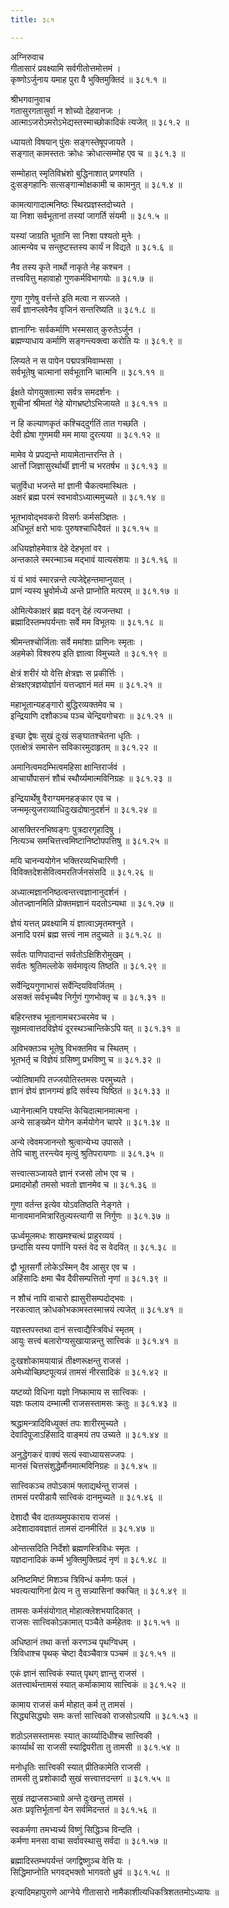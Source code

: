 ```yaml
---
title: ३८१

---
```

अग्निरुवाच  
गीतासारं प्रवक्ष्यामि सर्वगीतोत्तमोत्तमं ।  
कृष्णोऽर्जुनाय यमाह पुरा वै भुक्तिमुक्तिदं ॥ ३८१.१ ॥  
  
श्रीभगवानुवाच  
गतासुरगतासुर्वा न शोच्यो देहवानजः ।  
आत्माऽजरोऽमरोऽभेद्यस्तस्माच्छोकादिकं त्यजेत् ॥ ३८१.२ ॥  
  
ध्यायतो विषयान् पुंसः सङ्गस्तेषूपजायते ।  
सङ्गात् कामस्ततः क्रोधः क्रोधात्सम्मोह एव च ॥ ३८१.३ ॥  
  
सम्मोहात् स्मृतिविभ्रंशो बुद्धिनाशात् प्रणश्यति ।  
दुःसङ्गहानिः सत्सङ्गान्मोक्षकामी च कामनुत् ॥ ३८१.४ ॥  
  
कामत्यागादात्मनिष्ठः स्थिरप्रज्ञस्तदोच्यते ।  
या निशा सर्वभूतानां तस्यां जागर्ति संयमी ॥ ३८१.५ ॥  
  
यस्यां जाग्रति भूतानि सा निशा पश्यतो मुनेः ।  
आत्मन्येव च सन्तुष्टस्तस्य कार्यं न विद्यते ॥ ३८१.६ ॥  
  
नैव तस्य कृते नार्थो नाकृते नेह कश्चन ।  
तत्त्ववित्तु महावाहो गुणकर्मविभागयोः ॥ ३८१.७ ॥  
  
गुणा गुणेषु वर्त्तन्ते इति मत्वा न सज्जते ।  
सर्वं ज्ञानप्लवेनैव वृजिनं सन्तरिष्यति ॥ ३८१.८ ॥  
  
ज्ञानाग्निः सर्वकर्माणि भस्मसात् कुरुतेऽर्जुन ।  
ब्रह्मण्याधाय कर्माणि सङ्गन्त्यक्त्वा करोति यः ॥ ३८१.९ ॥  
  
लिप्यते न स पापेन पद्मपत्रमिवाम्भसा ।  
सर्वभूतेषु चात्मानां सर्वभूतानि चात्मनि ॥ ३८१.११ ॥  
  
ईक्षते योगयुक्तात्मा सर्वत्र समदर्शनः ।  
शुचीनां श्रीमतां गेहे योगभ्रष्टोऽभिजायते ॥ ३८१.११ ॥  
  
न हि कल्याणकृतं कश्चिद्‌दुर्गतिं तात गच्छति ।  
देवी ह्येषा गुणमयी मम माया दुरत्यया ॥ ३८१.१२ ॥  
  
मामेव ये प्रपद्यन्ते मायामेतान्तरन्ति ते ।  
आर्त्तो जिज्ञासुरर्थार्थी ज्ञानी च भरतर्षभ ॥ ३८१.१३ ॥  
  
चतुर्विधा भजन्ते मां ज्ञानी चैकत्वमास्थितः ।  
अक्षरं ब्रह्म परमं स्वभावोऽध्यात्ममुच्यते ॥ ३८१.१४ ॥  
  
भूतभावोद्भवकरो विसर्गः कर्मसञ्ज्ञितः ।  
अधिभूतं क्षरो भावः पुरुषश्चाधिदैवतं ॥ ३८१.१५ ॥  
  
अधियज्ञोहमेवात्र देहे देहभृतां वर ।  
अन्तकाले स्मरन्माञ्च मद्भावं यात्यसंशयः ॥ ३८१.१६ ॥  
  
यं यं भावं स्मारन्नन्ते त्यजेद्देहन्तमाप्नुयात् ।  
प्राणं न्यस्य भ्रुवोर्मध्ये अन्ते प्राप्नोति मत्परम् ॥ ३८१.१७ ॥  
  
ओमित्येकाक्षरं ब्रह्म वदन् देहं त्यजन्तथा ।  
ब्रह्मादिस्तम्भपर्यन्ताः सर्वे मम विभूतयः ॥ ३८१.१८ ॥  
  
श्रीमन्तश्चोर्जिताः सर्वे ममांशाः प्राणिनः स्मृताः ।  
अहमेको विश्वरुप इति ज्ञात्वा विमुच्यते ॥ ३८१.१९ ॥  
  
क्षेत्रं शरीरं यो वेत्ति क्षेत्रज्ञः स प्रकीर्त्तिः ।  
क्षेत्रक्षएत्रज्ञयोर्ज्ञानं यत्तज्ज्ञानं मतं मम ॥ ३८१.२१ ॥  
  
महाभूतान्यहङ्गारो बुद्धिरव्यक्तमेव च ।  
इन्द्रियाणि दशौकञ्च पञ्च चेन्द्रियगोचराः ॥ ३८१.२१ ॥  
  
इच्छा द्वेषः सुखं दुःखं सङ्घातश्चेतना धृतिः ।  
एतत्क्षेत्रं समासेन सविकारमुदाहृतम् ॥ ३८१.२२ ॥  
  
अमानित्वमदम्भित्वमहिसा क्षान्तिरार्जवं ।  
आचार्योपासनं शौचं स्थौर्य्यमात्मविनिग्रहः ॥ ३८१.२३ ॥  
  
इन्द्रियार्थेषु वैराग्यमनहङ्कार एव च ।  
जन्ममृत्युजराव्याधिदुःखदोषानुदर्शनं ॥ ३८१.२४ ॥  
  
आसक्तिरनभिष्वङ्गः पुत्रदारगृहादिषु ।  
नित्यञ्च समचित्तत्त्वमिष्टानिष्टोपपत्तिषु ॥ ३८१.२५ ॥  
  
मयि चानन्ययोगेन भक्तिरव्यभिचारिणी ।  
विविक्तदेशसेवित्वमरतिर्जनसंसदि ॥ ३८१.२६ ॥  
  
अध्यात्मज्ञाननिष्ठत्वन्तत्त्वज्ञानानुदर्शनं ।  
ओतज्ज्ञानमिति प्रोक्तमज्ञानं यदतोऽन्यथा ॥ ३८१.२७ ॥  
  
ज्ञेयं यत्तत् प्रवक्ष्यामि यं ज्ञात्वाऽमृतमश्नुते ।  
अनादि परमं ब्रह्म सत्त्वं नाम तदुच्यते ॥ ३८१.२८ ॥  
  
सर्वतः पाणिपादान्तं सर्वतोऽक्षिशिरोमुखम् ।  
सर्वतः श्रुतिमल्लोके सर्वमावृत्य तिष्ठति ॥ ३८१.२९ ॥  
  
सर्वेन्द्रियगुणाभासं सर्वेन्दियविवर्जितम् ।  
असक्तं सर्वभृच्चैव निर्गुणं गुणभोक्तृ च ॥ ३८१.३१ ॥  
  
बहिरन्तश्च भूतानामचरञ्चरमेव च ।  
सूक्षमत्वात्तदविज्ञेयं दूरस्थञ्चान्तिकेऽपि यत् ॥ ३८१.३१ ॥  
  
अविभक्तञ्च भूतेषु विभक्तमिव च स्थितम् ।  
भूतभर्तृ च विज्ञेयं ग्रसिष्णु प्रभविष्णु च ॥ ३८१.३२ ॥  
  
ज्योतिषामपि तज्जयोतिस्तमसः परमुच्यते ।  
ज्ञानं ज्ञेयं ज्ञानगम्यं हृदि सर्वस्य घिष्ठितं ॥ ३८१.३३ ॥  
  
ध्यानेनात्मनि पश्यन्ति केचिदात्मानमात्मना ।  
अन्ये साङ्‌ख्येन योगेन कर्मयोगेन चापरे ॥ ३८१.३४ ॥  
  
अन्ये त्वेवमजानन्तो श्रुत्वान्येभ्य उपासते ।  
तेपि चाशु तरन्त्येव मृत्युं श्रुतिपरायणाः ॥ ३८१.३५ ॥  
  
सत्त्वात्सञ्जायते ज्ञानं रजसो लोभ एव च ।  
प्रमादमोहौ तमसो भवतो ज्ञानमेव च ॥ ३८१.३६ ॥  
  
गुणा वर्तन्त इत्येव योऽवतिष्ठति नेङ्गते ।  
मानावमानमित्रारितुल्यस्त्यागी स निर्गुणः ॥ ३८१.३७ ॥  
  
ऊर्ध्वमूलमधः शाखमश्चत्थं प्राहुरव्ययं ।  
छन्दांसि यस्य पर्णानि यस्तं वेद स वेदवित् ॥ ३८१.३८ ॥  
  
द्वौ भूतसर्गौ लोकेऽस्मिन् दैव आसुर एव च ।  
अहिंसादिः क्षमा चैव दैवीसम्पत्तितो नृणां ॥ ३८१.३९ ॥  
  
न शौचं नापि वाचारो ह्यासुरीसम्पदोद्भवः ।  
नरकत्वात् क्रोधकोभकामस्तस्मात्त्रयं त्यजेत् ॥ ३८१.४१ ॥  
  
यज्ञस्तपस्तथा दानं सत्त्वाद्यैस्त्रिविधं स्मृतम् ।  
आयुः सत्त्वं बलारोग्यसुखायान्नन्तु सात्त्विकं ॥ ३८१.४१ ॥  
  
दुःखशोकामयायान्नं तीक्ष्णरूक्षन्तु राजसं ।  
अमेध्योच्छिष्टपूत्यन्नं तामसं नीरसादिकं ॥ ३८१.४२ ॥  
  
यष्टव्यो विधिना यज्ञो निष्कामाय स सात्त्विकः ।  
यज्ञः फलाय दम्भात्मी राजसस्तामसः क्रतुः ॥ ३८१.४३ ॥  
  
श्रद्धामन्त्रादिविध्युक्तं तपः शारीरमुच्यते ।  
देवादिपूजाऽहिंसादि वाङ्‌मयं तप उच्यते ॥ ३८१.४४ ॥  
  
अनुद्धेगकरं वाक्यं सत्यं स्वाध्यायसज्जपः ।  
मानसं चित्तसंशुद्धेर्मौनमात्मविनिग्रहः ॥ ३८१.४५ ॥  
  
सात्त्विकञ्च तपोऽकामं फ्लाद्यर्थन्तु राजसं ।  
तामसं परपीडायै सात्त्विकं दानमुच्यते ॥ ३८१.४६ ॥  
  
देशादौ चैव दातव्यमुपकाराय राजसं ।  
अदेशादाववज्ञातं तामसं दानमीरितं ॥ ३८१.४७ ॥  
  
ओन्तत्सदिति निर्देशो ब्रह्मणस्त्रिविधः स्मृतः ।  
यज्ञदानादिकं कर्म्म भुक्तिमुक्तिप्रदं नृणं ॥ ३८१.४८ ॥  
  
अनिष्टमिष्टं मिशञ्च त्रिविन्धं कर्मणः फलं ।  
भवत्यत्यागिनां प्रेत्य न तु सन्न्यासिनां क्कचित् ॥ ३८१.४९ ॥  
  
तामसः कर्मसंयोगात् मोहात्क्लेशभयादिकात् ।  
राजसः सात्त्विकोऽकामात् पञ्चैते कर्महेतवः ॥ ३८१.५१ ॥  
  
अधिष्ठानं तथा कर्त्ता करणञ्च पृथग्विधम् ।  
त्रिविधाश्च पृथक् चेष्टा दैवञ्चैवात्र पञ्चमं ॥ ३८१.५१ ॥  
  
एकं ज्ञानं सात्त्विकं स्यात् पृथग्‌ ज्ञान्तु राजसं ।  
अतत्त्वार्थन्तामसं स्यात् कर्माकामाय सात्त्विकं ॥ ३८१.५२ ॥  
  
कामाय राजसं कर्म मोहात् कर्म तु तामसं ।  
सिद्ध्यसिद्ध्योः समः कर्त्ता सात्त्विको राजसोऽत्यपि ॥ ३८१.५३ ॥  
  
शठोऽलसस्तामसः स्यात् कार्य्यादिधीश्च सात्त्विकी ।  
कार्य्यार्थं सा राजसी स्याद्विपरीता तु तामसी ॥ ३८१.५४ ॥  
  
मनोधृतिः सात्त्विकी स्यात् प्रीतिकामेति राजसी ।  
तामसी तु प्रशोकादौ सुखं सत्त्वात्तदन्तगं ॥ ३८१.५५ ॥  
  
सुखं तद्राजसञ्चाग्रे अन्ते दुःखन्तु तामसं ।  
अतः प्रवृत्तिर्भूतानां येन सर्वमिदन्ततं ॥ ३८१.५६ ॥  
  
स्वकर्मणा तमभ्यर्च्य विष्णुं सिद्धिञ्च विन्दति ।  
कर्मणा मनसा वाचा सर्वावस्थासु सर्वदा ॥ ३८१.५७ ॥  
  
ब्रह्मादिस्तम्भपर्यन्तं जगद्विष्णुञ्च वेत्ति यः ।  
सिद्धिमाप्नोति भगवद्भक्तो भागवतो ध्रुवं ॥ ३८१.५८ ॥  
  
इत्यादिमहापुराणे आग्नेये गीतासारो नामैकाशीत्यधिकत्रिशततमोऽध्यायः ॥